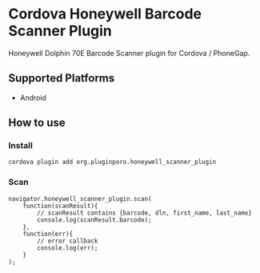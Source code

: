Cordova Honeywell Barcode Scanner Plugin
==============

Honeywell Dolphin 70E Barcode Scanner plugin for Cordova / PhoneGap.

## Supported Platforms

- Android

## How to use

### Install

	cordova plugin add org.pluginporo.honeywell_scanner_plugin

### Scan

	navigator.honeywell_scanner_plugin.scan(
		function(scanResult){
			// scanResult contains {barcode, dln, first_name, last_name}
			console.log(scanResult.barcode);
		},
		function(err){
			// error callback
			console.log(err);
		}
	);
